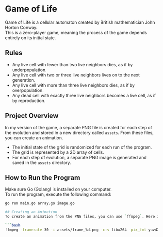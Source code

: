 # Game of Life
Game of Life is a cellular automaton created by British mathematician John Horton Conway.  
This is a zero-player game, meaning the process of the game depends entirely on its initial state.

## Rules
- Any live cell with fewer than two live neighbors dies, as if by underpopulation.
- Any live cell with two or three live neighbors lives on to the next generation.
- Any live cell with more than three live neighbors dies, as if by overpopulation.
- Any dead cell with exactly three live neighbors becomes a live cell, as if by reproduction.

## Project Overview
In my version of the game, a separate PNG file is created for each step of the evolution and stored in a new directory called `assets`. From these files, you can create an animation.  
- The initial state of the grid is randomized for each run of the program.  
- The grid is represented by a 2D array of cells.  
- For each step of evolution, a separate PNG image is generated and saved in the `assets` directory.  

## How to Run the Program
Make sure Go (Golang) is installed on your computer.  
To run the program, execute the following command:

```bash
go run main.go array.go image.go

## Creating an Animation
To create an animation from the PNG files, you can use `ffmpeg`. Here is an example of how to do this:

```bash
ffmpeg -framerate 30 -i assets/frame_%d.png -c:v libx264 -pix_fmt yuv420p game-of-life.mp4

